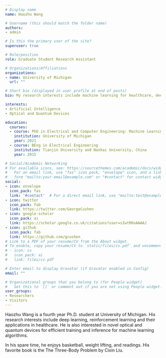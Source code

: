 ```yaml
---
# Display name
name: Haozhu Wang

# Username (this should match the folder name)
authors:
- admin

# Is this the primary user of the site?
superuser: true

# Role/position
role: Graduate Student Research Assistant

# Organizations/Affiliations
organizations:
- name: University of Michigan
  url: ""

# Short bio (displayed in user profile at end of posts)
bio: My research interests include machine learning for healthcare, deep learning, reinforcement learning, and efficient hardware for deep learning algorithms.

interests:
- Artificial Intelligence
- Optical and Quantum Devices

education:
  courses:
  - course: PhD in Electrical and Computer Engineering: Machine Learning and Computer Vision track
    institution: University of Michigan
    year: 2021
  - course: BEng in Electrical Engineering
    institution: Tianjin University and Nankai University, China
    year: 2015

# Social/Academic Networking
# For available icons, see: https://sourcethemes.com/academic/docs/widgets/#icons
#   For an email link, use "fas" icon pack, "envelope" icon, and a link in the
#   form "mailto:your-email@example.com" or "#contact" for contact widget.
social:
- icon: envelope
  icon_pack: fas
  link: '#contact'  # For a direct email link, use "mailto:test@example.org".
- icon: twitter
  icon_pack: fab
  link: https://twitter.com/GeorgeCushen
- icon: google-scholar
  icon_pack: ai
  link: https://scholar.google.co.uk/citations?user=sIwtMXoAAAAJ
- icon: github
  icon_pack: fab
  link: https://github.com/gcushen
# Link to a PDF of your resume/CV from the About widget.
# To enable, copy your resume/CV to `static/files/cv.pdf` and uncomment the lines below.
# - icon: cv
#   icon_pack: ai
#   link: files/cv.pdf

# Enter email to display Gravatar (if Gravatar enabled in Config)
email: ""

# Organizational groups that you belong to (for People widget)
#   Set this to `[]` or comment out if you are not using People widget.
user_groups:
- Researchers
- Visitors
---
```


Haozhu Wang is a fourth year Ph.D. student at University of Michigan. His research interests include deep learning, reinforcement learning and their applications in healthcare. He is also interested in novel optical and quantum devices for efficient training and inference for machine learning algorithms.

In his spare time, he enjoys basketball, weight lifting, and readings. His favorite book is the The Three-Body Problem by Cixin Liu.
